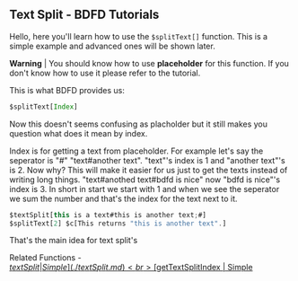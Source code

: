 ## Text Split - BDFD Tutorials

Hello, here you'll learn how to use the `$splitText[]` function. This is a simple example and advanced ones will be shown later.

**Warning** | You should know how to use **placeholder** for this function. If you don't know how to use it please refer to the tutorial.


This is what BDFD provides us:
```js
$splitText[Index]
```
Now this doesn't seems confusing as placholder but it still makes you question what does it mean by index.

Index is for getting a text from placeholder. For example let's say the seperator is "#" "text#another text". "text"'s index is 1 and "another text"'s is 2. Now why? This will make it easier for us just to get the texts instead of writing long things. "text#anothed text#bdfd is nice" now "bdfd is nice"'s index is 3. In short in start we start with 1 and when we see the seperator we sum the number and that's the index for the text next to it.
```js
$textSplit[this is a text#this is another text;#]
$splitText[2] $c[This returns "this is another text".]
```

That's the main idea for text split's

Related Functions - <br>
[$textSplit | Simple](./textSplit.md)<br>
[$getTextSplitIndex | Simple](./getTextSplitIndex.md)
